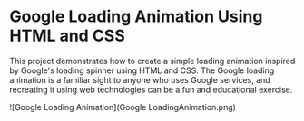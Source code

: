 # Google Loading Animation Using HTML and CSS

This project demonstrates how to create a simple loading animation inspired by Google's loading spinner using HTML and CSS. The Google loading animation is a familiar sight to anyone who uses Google services, and recreating it using web technologies can be a fun and educational exercise.

![Google Loading Animation](Google LoadingAnimation.png)
